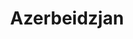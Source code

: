 ---
title: "Azerbeidzjan"
introtext: ""
introimage: "https://lh3.googleusercontent.com/hAlo5DguPsP4L5kcqrLPKmtTC9nsHqi1U9tEuskvEdgA6o7XBWzUzLXfGtQG7bNUxJHHVx8Y04AD4t8EzrNbNyh9VqeGCRlcB5aYyVlBUyZ9GcWYEM2PHslVyUe6dTAg_m57IvM2UQ=w2400"
surface: "86.600"
inhabitants: "9.900.000"
rate: "1,91"
valuta: "manat"
bigmac_index: ""
---